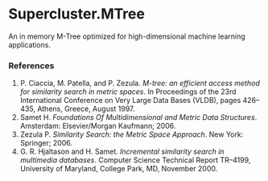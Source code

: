 
# Supercluster.MTree
An in memory M-Tree optimized for high-dimensional machine learning applications. 


### References
1. P. Ciaccia, M. Patella, and P. Zezula. *M-tree: an efficient access method for similarity search in metric spaces*. In Proceedings
of the 23rd International Conference on Very Large Data Bases (VLDB), pages 426–435, Athens, Greece, August 1997.
1. Samet H. *Foundations Of Multidimensional and Metric Data Structures*. Amsterdam: Elsevier/Morgan Kaufmann; 2006.
1. Zezula P. *Similarity Search: the Metric Space Approach*. New York: Springer; 2006.
1. G. R. Hjaltason and H. Samet. *Incremental similarity search in multimedia databases*. Computer Science Technical Report TR–4199, University of Maryland, College Park, MD, November 2000.